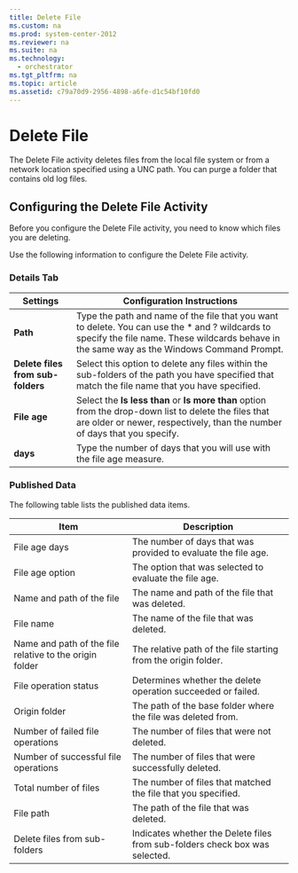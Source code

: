 ```yaml
---
title: Delete File
ms.custom: na
ms.prod: system-center-2012
ms.reviewer: na
ms.suite: na
ms.technology: 
  - orchestrator
ms.tgt_pltfrm: na
ms.topic: article
ms.assetid: c79a70d9-2956-4898-a6fe-d1c54bf10fd0
---
```

# Delete File
The Delete File activity deletes files from the local file system or from a network location specified using a UNC path. You can purge a folder that contains old log files.

## Configuring the Delete File Activity
Before you configure the Delete File activity, you need to know which files you are deleting.

Use the following information to configure the Delete File activity.

### Details Tab

|Settings|Configuration Instructions|
|------------|------------------------------|
|**Path**|Type the path and name of the file that you want to delete. You can use the \* and ? wildcards to specify the file name. These wildcards behave in the same way as the Windows Command Prompt.|
|**Delete files from sub\-folders**|Select this option to delete any files within the sub\-folders of the path you have specified that match the file name that you have specified.|
|**File age**|Select the **Is less than** or **Is more than** option from the drop\-down list to delete the files that are older or newer, respectively, than the number of days that you specify.|
|**days**|Type the number of days that you will use with the file age measure.|

### Published Data
The following table lists the published data items.

|Item|Description|
|--------|---------------|
|File age days|The number of days that was provided to evaluate the file age.|
|File age option|The option that was selected to evaluate the file age.|
|Name and path of the file|The name and path of the file that was deleted.|
|File name|The name of the file that was deleted.|
|Name and path of the file relative to the origin folder|The relative path of the file starting from the origin folder.|
|File operation status|Determines whether the delete operation succeeded or failed.|
|Origin folder|The path of the base folder where the file was deleted from.|
|Number of failed file operations|The number of files that were not deleted.|
|Number of successful file operations|The number of files that were successfully deleted.|
|Total number of files|The number of files that matched the file that you specified.|
|File path|The path of the file that was deleted.|
|Delete files from sub\-folders|Indicates whether the Delete files from sub\-folders check box was selected.|

